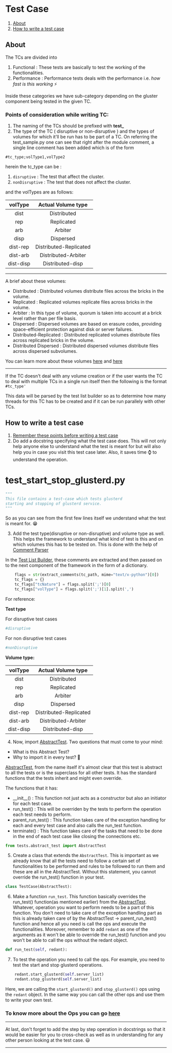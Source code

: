 # Test Case

1. [About](#about)
2. [How to write a test case](#how-to-write-a-test-case)

## About
The TCs are divided into
1. Functional : These tests are basically to test the working of the functionalities.
2. Performance : Performance tests deals with the performance i.e. *how fast is this working* :zap:

Inside these categories we have sub-category depending on the gluster
component being tested in the given TC.

### Points of consideration while writing TC:
1. The naming of the TCs should be prefixed with **test_**
2. The type of the TC ( disruptive or non-disruptive ) and the
types of volumes for which it'll be run has to be part of a TC. On referring
the test_sample.py one can see that right after the module comment, a single
line comment has been added which is of the form

`#tc_type;volType1,volType2`

herein the tc_type can be :
1. `disruptive` : The test that affect the cluster.
2. `nonDisruptive` : The test that does not affect the cluster.

and the volTypes are as follows:

| volType | Actual Volume type |
| :-----: | :----------------: |
|  dist   |  Distributed       |
|  rep    |  Replicated        |
|  arb    |  Arbiter           |
|  disp   |  Dispersed         |
|  dist-rep | Distributed-Replicated |
|  dist-arb | Distributed-Arbiter |
|  dist-disp | Distributed-disp |

---
A brief about these volumes:
* Distributed : Distributed volumes distribute files across the bricks in the volume. 
* Replicated :  Replicated volumes replicate files across bricks in the volume.
* Arbiter : In this type of volume, quorum is taken into account at a brick level rather than per file basis. 
* Dispersed : Dispersed volumes are based on erasure codes, providing space-efficient protection against disk or server failures. 
* Distributed-Replicated : Distributed replicated volumes distribute files across replicated bricks in the volume.
* Distributed Dispersed : Distributed dispersed volumes distribute files across dispersed subvolumes.

You can learn more about these volumes [here](https://docs.gluster.org/en/latest/Administrator-Guide/Setting-Up-Volumes/) and [here](https://docs.gluster.org/en/latest/Administrator-Guide/Thin-Arbiter-Volumes/)

---

If the TC doesn't deal with any volume creation or if the user wants the TC
to deal with multiple TCs in a single run itself then the following is the
format
`#tc_type'`

This data will be parsed by the test list builder so as to determine how many
threads for this TC has to be created and if it can be run parallely with other
TCs.


## How to write a test case

1. [Remember these points before writing a test case](#points-of-consideration-while-writing-tc)
2. Do add a docstring specifying what the test case does. This will not only 
help anyone else to understand what the test is meant for but will also help 
you in case you visit this test case later. Also, it saves time :watch: to understand the operation. 

test_start_stop_glusterd.py
============================
```python
"""
This file contains a test-case which tests glusterd
starting and stopping of glusterd service.
"""

```
So as you can see from the first few lines itself we understand what the test is meant for. :grin:

3. Add the test type(disruptive or non-disruptive) and volume type as well. This helps the framework to understand what kind of test is this and on which volumes this has to be tested on. This is done with the help of [Comment Parser](https://pypi.org/project/comment-parser/#:~:text=Python%20module%20used%20to%20extract,code%20files%20of%20various%20types.)

In the [Test List Builder](https://github.com/srijan-sivakumar/redant/blob/main/core/test_list_builder.py), these comments are extracted and then passed on to the next component of the framework in the form of a dictionary.
```python
    flags = str(extract_comments(tc_path, mime="text/x-python")[0])
    tc_flags = {}
    tc_flags["tcNature"] = flags.split(';')[0]
    tc_flags["volType"] = flags.split(';')[1].split(',')
```

For reference:

**Test type**

For disruptive test cases
```python
#disruptive
```

For non disruptive test cases
```python
#nonDisruptive
```

**Volume type:**

| volType | Actual Volume type |
| :-----: | :----------------: |
|  dist   |  Distributed       |
|  rep    |  Replicated        |
|  arb    |  Arbiter           |
|  disp   |  Dispersed         |
|  dist-rep | Distributed-Replicated |
|  dist-arb | Distributed-Arbiter |
|  dist-disp | Distributed-disp |


4. Now, import [AbstractTest](https://github.com/srijan-sivakumar/redant/blob/main/tests/abstract_test.py). Two questions that must come to your mind:
- What is this Abstract Test?
- Why to import it in every test? :space_invader:

[AbstractTest](https://github.com/srijan-sivakumar/redant/blob/main/tests/abstract_test.py), from the name itself it's almost clear that this test is abstract to all the tests or is the superclass for all other tests. It has the standard functions that the tests inherit and might even override.

The functions that it has:
* \_\_init\_\_() : This function not just acts as a constructor but also an initiator for each test case.
* run_test() : This will be overriden by the tests to perform the operation each test needs to perform.
* parent_run_test() : This function takes care of the exception handling for each and every test case and also calls the run_test function.
* terminate() : This function takes care of the tasks that need to be done in the end of each test case like closing the connections etc.

```python
from tests.abstract_test import AbstractTest
```

5. Create a class that extends the `AbstractTest`. This is important as we already know that all the tests need to follow a certain set of functionalities to be performed and rules to be followed to run them and these are all in the AbstractTest. Without this statement, you cannot override the run_test() function in your test.
```python
class TestCase(AbstractTest):
```

6. Make a function `run_test`. This function basically overrides the run_test() function(as mentioned earlier) from the [AbstractTest](https://github.com/srijan-sivakumar/redant/blob/main/tests/abstract_test.py). Whatever, operation you want to perform needs to be a part of this function. You don't need to take care of the exception handling part as this is already taken care of by the AbstractTest -> parent_run_test() function and hence all you need is call the ops and execute the functionalities. Moreover, remember to add `redant` as one of the arguments as it won't be able to override the run_test() function and you won't be able to call the ops without the redant object.

```python
def run_test(self, redant):
```
7. To test the operation you need to call the ops. For example, you need to test the start and stop glusterd operations.
```python
    redant.start_glusterd(self.server_list)
    redant.stop_glusterd(self.server_list)
```
Here, we are calling the `start_glusterd()` and `stop_glusterd()` ops using the `redant` object.
In the same way you can call the other ops and use them to write your own test.

### To know more about the Ops you can go [here](https://github.com/srijan-sivakumar/redant/blob/main/common/ops/OPS_README.md)

---

At last, don't forget to add the step by step operation in docstrings so that it would be easier for you to cross-check as well as in understanding for any other person looking at the test case. :smiley:

---

